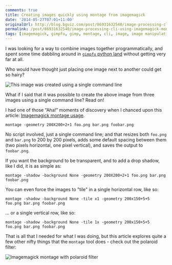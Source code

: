 ```yaml
---
comments: true
title: Creating images quickly using montage from imagemagick
date: '2014-05-27T07:01+11:00'
originalUrl: http://blog.bguiz.com/post/86931632540/image-processing-cli-using-imagemagick-montage
permalink: /post/86931632540/image-processing-cli-using-imagemagick-montage/
tags: [imagemagick, gimpfu, gimp, montage, cli, image, image manipulation]
---
```


<p>I was looking for a way to combine images together programmatically, and spent some time dabbling around in <a href="http://www.gimp.org/docs/python/" target="_blank"><code>gimpfu</code> python land</a> without getting very far at all.</p>

<p>Who would have thought just placing one image next to another could get so hairy?</p>

<p><img src="https://31.media.tumblr.com/2c27307056c3243b3f4ba3ce20cc547b/tumblr_inline_n66mmnEQas1rer3hy.png" alt="This image was created using a single command line"/></p>

<p>What if I said that it was possible to create the above image from three images using a single command line? Read on!</p>

<p>I had one of those &#8220;Aha!&#8221; moments of discovery when I chanced upon this article: <a href="http://www.imagemagick.org/Usage/montage/" target="_blank">Imagemagick montage usage</a>.</p>

<p><code>montage -geometry 200X200+2+1 foo.png bar.png foobar.png</code></p>

<p>No script involved, just a single command line; and that resizes both <code>foo.png</code> and <code>bar.png</code> to 200 by 200 pixels, adds some default spacing between them (two pixels horizontal, one pixel vertical), and saves the output to <code>foobar.png</code>.</p>

<p>If you want the background to be transparent, and to add a drop shadow, like I did, it is as simple as:</p>

<p><code>montage -shadow -background None -geometry 200X200+2+1 foo.png bar.png foobar.png</code></p>

<p>You can even force the images to "tile" in a single horizontal row, like so:</p>

<p><code>montage -shadow -background None -tile x1 -geometry 200x150+5+5 foo.png bar.png foobar.png</code></p>

<p>... or a single vertical row, like so:</p>

<p><code>montage -shadow -background None -tile 1x -geometry 200x150+5+5 foo.png bar.png foobar.png</code></p>

<p>That is all that I needed for what I was doing, but this article explores quite a few other nifty things that the <code>montage</code> tool does - check out the polaroid filter:</p>

<p><img src="http://www.imagemagick.org/Usage/montage/polaroid_overlap.jpg" alt="Imagemagick montage with polaroid filter"/></p>
